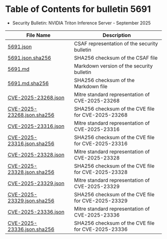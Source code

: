 # Table of Contents for bulletin 5691

 - Security Bulletin: NVIDIA Triton Inference Server - September 2025

| File Name | Description |
|-----------|-------------|
| [5691.json](5691.json) | CSAF representation of the security bulletin |
| [5691.json.sha256](5691.json.sha256) | SHA256 checksum of the CSAF file |
| [5691.md](5691.md) | Markdown version of the security bulletin |
| [5691.md.sha256](5691.md.sha256) | SHA256 checksum of the Markdown file |
| [CVE-2025-23268.json](CVE-2025-23268.json) | Mitre standard representation of CVE-2025-23268 |
| [CVE-2025-23268.json.sha256](CVE-2025-23268.json.sha256) | SHA256 checksum of the CVE file for CVE-2025-23268 |
| [CVE-2025-23316.json](CVE-2025-23316.json) | Mitre standard representation of CVE-2025-23316 |
| [CVE-2025-23316.json.sha256](CVE-2025-23316.json.sha256) | SHA256 checksum of the CVE file for CVE-2025-23316 |
| [CVE-2025-23328.json](CVE-2025-23328.json) | Mitre standard representation of CVE-2025-23328 |
| [CVE-2025-23328.json.sha256](CVE-2025-23328.json.sha256) | SHA256 checksum of the CVE file for CVE-2025-23328 |
| [CVE-2025-23329.json](CVE-2025-23329.json) | Mitre standard representation of CVE-2025-23329 |
| [CVE-2025-23329.json.sha256](CVE-2025-23329.json.sha256) | SHA256 checksum of the CVE file for CVE-2025-23329 |
| [CVE-2025-23336.json](CVE-2025-23336.json) | Mitre standard representation of CVE-2025-23336 |
| [CVE-2025-23336.json.sha256](CVE-2025-23336.json.sha256) | SHA256 checksum of the CVE file for CVE-2025-23336 |
